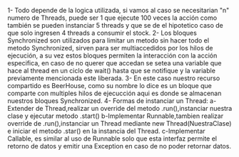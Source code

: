 1- Todo depende de la logica utilizada, si vamos al caso se necesitarian "n" numero de Threads, puede ser 1 que ejecute 100 veces la acción como también se pueden instanciar 5 threads y que se de el hipotetico caso de que solo ingresen 4 threads a consumir el stock. 
2- Los bloques Synchronized son utilizados para limitar un metodo sin hacer todo el metodo Synchronized, sirven para ser multiaccedidos por los hilos de ejecución, a su vez estos bloques permiten la interacción con la acción especifica, en caso de no querer que accedan se setea una variable que hace al thread en un ciclo de wait() hasta que se notifique y la variable previamente mencionada este liberada.
3- En este caso nuestro recurso compartido es BeerHouse, como su nombre lo dice es un bloque que comparte con multiples hilos de ejecucción aqui es donde se almacenan nuestros bloques Synchronized.
4- Formas de instanciar un Thread:
    a-Extender de Thread,realizar un override del metodo .run(),instanciar nuestra clase y ejecutar metodo .start()
    b-Implementar Runnable,tambien realizar override de .run(),instanciar un Thread mediante new Thread(NuestraClase) e iniciar el metodo .star() en la instancia del Thread.
    c-Implementar Callable, es similar al uso de Runnable solo que esta interfaz permite el retorno de datos y emitir una Exception en caso de no poder retornar datos.
